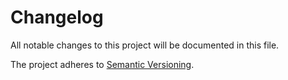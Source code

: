 # Changelog
All notable changes to this project will be documented in this file.

The project adheres to [Semantic Versioning](http://semver.org/spec/v2.0.0.html).

